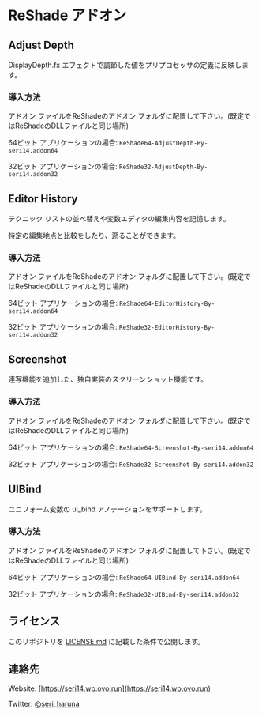 ﻿# ReShade アドオン

## Adjust Depth

DisplayDepth.fx エフェクトで調節した値をプリプロセッサの定義に反映します。

### 導入方法

アドオン ファイルをReShadeのアドオン フォルダに配置して下さい。(既定ではReShadeのDLLファイルと同じ場所)

64ビット アプリケーションの場合: `ReShade64-AdjustDepth-By-seri14.addon64`

32ビット アプリケーションの場合: `ReShade32-AdjustDepth-By-seri14.addon32`

## Editor History

テクニック リストの並べ替えや変数エディタの編集内容を記憶します。

特定の編集地点と比較をしたり、遡ることができます。

### 導入方法

アドオン ファイルをReShadeのアドオン フォルダに配置して下さい。(既定ではReShadeのDLLファイルと同じ場所)

64ビット アプリケーションの場合: `ReShade64-EditorHistory-By-seri14.addon64`

32ビット アプリケーションの場合: `ReShade32-EditorHistory-By-seri14.addon32`

## Screenshot

連写機能を追加した、独自実装のスクリーンショット機能です。

### 導入方法

アドオン ファイルをReShadeのアドオン フォルダに配置して下さい。(既定ではReShadeのDLLファイルと同じ場所)

64ビット アプリケーションの場合: `ReShade64-Screenshot-By-seri14.addon64`

32ビット アプリケーションの場合: `ReShade32-Screenshot-By-seri14.addon32`

## UIBind

ユニフォーム変数の ui_bind アノテーションをサポートします。

### 導入方法

アドオン ファイルをReShadeのアドオン フォルダに配置して下さい。(既定ではReShadeのDLLファイルと同じ場所)

64ビット アプリケーションの場合: `ReShade64-UIBind-By-seri14.addon64`

32ビット アプリケーションの場合: `ReShade32-UIBind-By-seri14.addon32`

## ライセンス

このリポジトリを [LICENSE.md](LICENSE.md) に記載した条件で公開します。

## 連絡先

Website: [https://seri14.wp.ovo.run](https://seri14.wp.ovo.run)

Twitter: [@seri_haruna](https://twitter.com/seri_haruna)
